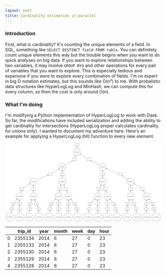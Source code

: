 ```yaml
---
layout: post
title: Cardinality estimation in parallel
---
```

### Introduction
First, what is cardinality? It's counting the unique elements of a field.  In SQL, something like `SELECT DISTINCT field FROM table`.  You can definitely count unique elements this way but the trouble begins when you want to do quick analyses on big data.  If you want to explore relationships between two variables, it may involve `GROUP BY`s and other operations for every pair of variables that you want to explore.  This is especially tedious and expensive if you were to explore every combination of fields.  I'm no expert in big O notation estimates, but this sounds like O(n²) to me.  With probalistic data structures like HyperLogLog and MinHash, we can compute this for every column, so then the cost is only around O(n).

### What I'm doing
I'm modifying a Python implementation of HyperLogLog to work with Dask.  So far, the modifications have included serialization and adding the ability to get cardinality for intersections (HyperLogLog proper calculates cardinality for unions only).  I wanted to document my adventure here.  Here's an example for applying a HyperLogLog (hll) function to every new element.

![](https://raw.githubusercontent.com/scottlittle/scottlittle.github.io/master/images/tree-reduce-graph.svg?sanitize=true)

|    |   trip_id |   year |   month |   week |   day |   hour |
|----|-----------|--------|---------|--------|-------|--------|
|  0 |   2355134 |   2014 |       6 |     27 |     0 |     23 |
|  1 |   2355133 |   2014 |       6 |     27 |     0 |     23 |
|  2 |   2355130 |   2014 |       6 |     27 |     0 |     23 |
|  3 |   2355129 |   2014 |       6 |     27 |     0 |     23 |
|  4 |   2355128 |   2014 |       6 |     27 |     0 |     23 |
